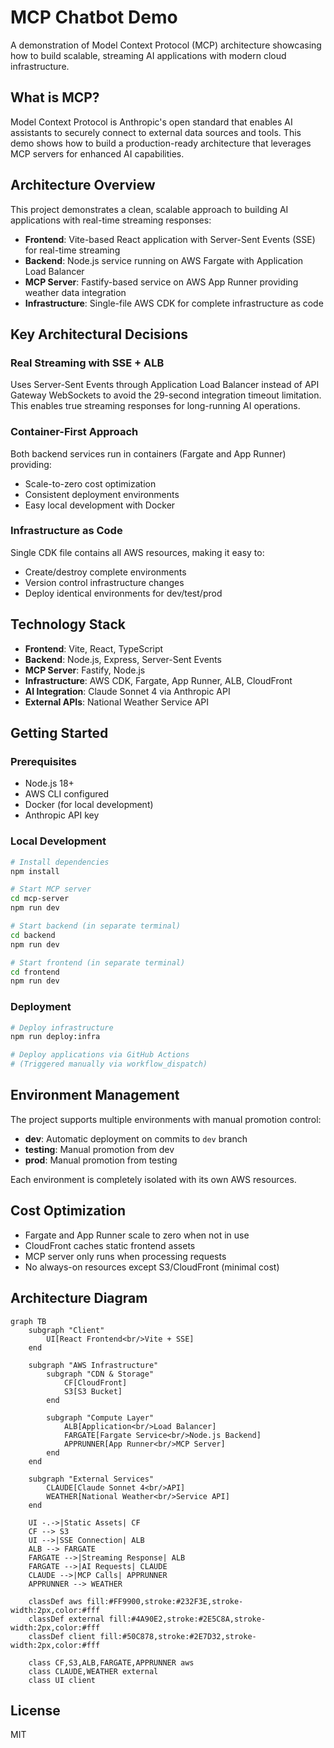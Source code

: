 # MCP Chatbot Demo

A demonstration of Model Context Protocol (MCP) architecture showcasing how to build scalable, streaming AI applications with modern cloud infrastructure.

## What is MCP?

Model Context Protocol is Anthropic's open standard that enables AI assistants to securely connect to external data sources and tools. This demo shows how to build a production-ready architecture that leverages MCP servers for enhanced AI capabilities.

## Architecture Overview

This project demonstrates a clean, scalable approach to building AI applications with real-time streaming responses:

- **Frontend**: Vite-based React application with Server-Sent Events (SSE) for real-time streaming
- **Backend**: Node.js service running on AWS Fargate with Application Load Balancer
- **MCP Server**: Fastify-based service on AWS App Runner providing weather data integration
- **Infrastructure**: Single-file AWS CDK for complete infrastructure as code

## Key Architectural Decisions

### Real Streaming with SSE + ALB
Uses Server-Sent Events through Application Load Balancer instead of API Gateway WebSockets to avoid the 29-second integration timeout limitation. This enables true streaming responses for long-running AI operations.

### Container-First Approach
Both backend services run in containers (Fargate and App Runner) providing:
- Scale-to-zero cost optimization
- Consistent deployment environments
- Easy local development with Docker

### Infrastructure as Code
Single CDK file contains all AWS resources, making it easy to:
- Create/destroy complete environments
- Version control infrastructure changes
- Deploy identical environments for dev/test/prod

## Technology Stack

- **Frontend**: Vite, React, TypeScript
- **Backend**: Node.js, Express, Server-Sent Events
- **MCP Server**: Fastify, Node.js
- **Infrastructure**: AWS CDK, Fargate, App Runner, ALB, CloudFront
- **AI Integration**: Claude Sonnet 4 via Anthropic API
- **External APIs**: National Weather Service API

## Getting Started

### Prerequisites
- Node.js 18+
- AWS CLI configured
- Docker (for local development)
- Anthropic API key

### Local Development
```bash
# Install dependencies
npm install

# Start MCP server
cd mcp-server
npm run dev

# Start backend (in separate terminal)
cd backend
npm run dev

# Start frontend (in separate terminal)
cd frontend
npm run dev
```

### Deployment
```bash
# Deploy infrastructure
npm run deploy:infra

# Deploy applications via GitHub Actions
# (Triggered manually via workflow_dispatch)
```

## Environment Management

The project supports multiple environments with manual promotion control:
- **dev**: Automatic deployment on commits to `dev` branch
- **testing**: Manual promotion from dev
- **prod**: Manual promotion from testing

Each environment is completely isolated with its own AWS resources.

## Cost Optimization

- Fargate and App Runner scale to zero when not in use
- CloudFront caches static frontend assets
- MCP server only runs when processing requests
- No always-on resources except S3/CloudFront (minimal cost)

## Architecture Diagram

```mermaid
graph TB
    subgraph "Client"
        UI[React Frontend<br/>Vite + SSE]
    end
    
    subgraph "AWS Infrastructure"
        subgraph "CDN & Storage"
            CF[CloudFront]
            S3[S3 Bucket]
        end
        
        subgraph "Compute Layer"
            ALB[Application<br/>Load Balancer]
            FARGATE[Fargate Service<br/>Node.js Backend]
            APPRUNNER[App Runner<br/>MCP Server]
        end
    end
    
    subgraph "External Services"
        CLAUDE[Claude Sonnet 4<br/>API]
        WEATHER[National Weather<br/>Service API]
    end
    
    UI -.->|Static Assets| CF
    CF --> S3
    UI -->|SSE Connection| ALB
    ALB --> FARGATE
    FARGATE -->|Streaming Response| ALB
    FARGATE -->|AI Requests| CLAUDE
    CLAUDE -->|MCP Calls| APPRUNNER
    APPRUNNER --> WEATHER
    
    classDef aws fill:#FF9900,stroke:#232F3E,stroke-width:2px,color:#fff
    classDef external fill:#4A90E2,stroke:#2E5C8A,stroke-width:2px,color:#fff
    classDef client fill:#50C878,stroke:#2E7D32,stroke-width:2px,color:#fff
    
    class CF,S3,ALB,FARGATE,APPRUNNER aws
    class CLAUDE,WEATHER external
    class UI client
```

## License

MIT